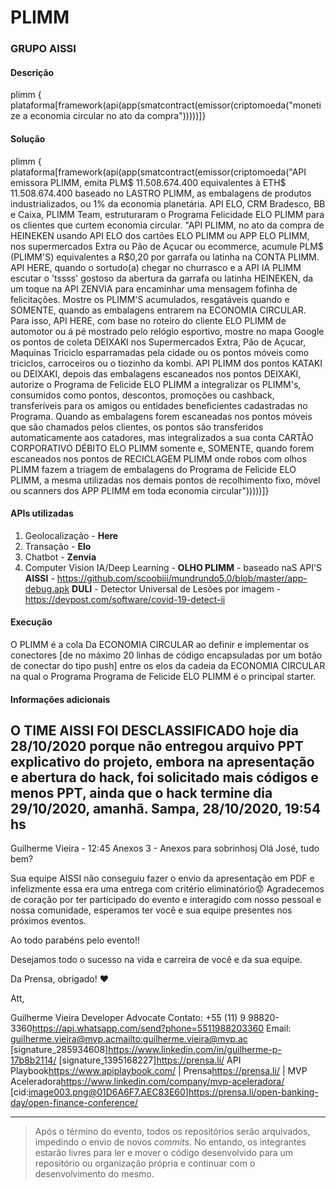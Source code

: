 # PLIMM

### GRUPO AISSI

#### **Descrição**

plimm { plataforma[framework(api(app(smatcontract(emissor(criptomoeda("monetize a economia circular no ato da compra")))))]}



#### **Solução** 

plimm { plataforma[framework(api(app(smatcontract(emissor(criptomoeda("API emissora PLIMM, emita PLM$ 11.508.674.400 equivalentes à ETH$ 11.508.674.400 baseado no LASTRO PLIMM, as embalagens de produtos industrializados, ou 1% da economia planetária.
API ELO, CRM Bradesco, BB e Caixa, PLIMM Team, estruturaram o Programa Felicidade ELO PLIMM para os clientes que curtem economia circular.
"API PLIMM, no ato da compra de HEINEKEN usando API ELO dos cartões ELO PLIMM ou APP ELO PLIMM, nos supermercados Extra ou Pão de Açucar ou ecommerce, acumule PLM$ (PLIMM'S) equivalentes a R$0,20 por garrafa ou latinha na CONTA PLIMM. 
API HERE, quando o sortudo(a) chegar no churrasco e a API IA PLIMM escutar o 'tssss' gostoso da abertura da garrafa ou latinha HEINEKEN, da um toque na API ZENVIA para encaminhar uma mensagem fofinha de felicitações. Mostre os PLIMM'S acumulados, resgatáveis quando e SOMENTE, quando as embalagens entrarem na ECONOMIA CIRCULAR. Para isso, API HERE, com base no roteiro do cliente ELO PLIMM de automotor ou á pé mostrado pelo relógio esportivo, mostre no mapa Google os pontos de coleta DEIXAKI nos Supermercados Extra, Pão de Açucar, Maquinas Triciclo esparramadas pela cidade ou os pontos móveis como triciclos, carroceiros ou o tiozinho da kombi.
API PLIMM dos pontos KATAKI ou DEIXAKI, depois das embalagens escaneados nos pontos DEIXAKI, autorize o Programa de Felicide ELO PLIMM a integralizar os PLIMM's, consumidos como pontos, descontos, promoções ou cashback, transferíveis para os amigos ou entidades beneficientes cadastradas no Programa.
Quando as embalagens forem escaneadas nos pontos móveis que são chamados pelos clientes, os pontos são transferidos automaticamente aos catadores, mas integralizados a sua conta CARTÃO CORPORATIVO DÉBITO ELO PLIMM somente e, SOMENTE, quando forem escaneados nos pontos de RECICLAGEM PLIMM onde robos com olhos PLIMM fazem a triagem de embalagens do Programa de Felicide ELO PLIMM, a mesma utilizadas  nos demais pontos de recolhimento fixo,  móvel ou scanners dos APP PLIMM em toda economia circular")))))]}

#### **APIs utilizadas**

1. Geolocalização - **Here**
2. Transação - **Elo**
3. Chatbot - **Zenvia**
4. Computer Vision IA/Deep Learning - **OLHO PLIMM** - baseado naS API'S
**AISSI** - https://github.com/scoobiii/mundrundo5.0/blob/master/app-debug.apk 
**DULI** - Detector Universal de Lesões por imagem - https://devpost.com/software/covid-19-detect-ii

#### **Execução**

O PLIMM é a cola Da ECONOMIA CIRCULAR ao definir e implementar os conectores [de no máximo 20 linhas de código encapsuladas por um botão de conectar do tipo push] entre os elos da cadeia da ECONOMIA CIRCULAR na qual o Programa Programa de Felicide ELO PLIMM é o principal starter. 

#### **Informações adicionais**

O TIME AISSI FOI DESCLASSIFICADO hoje dia 28/10/2020 porque não entregou arquivo PPT explicativo do projeto, embora na apresentação e abertura do hack, foi solicitado mais códigos e menos PPT, ainda que o hack termine dia 29/10/2020, amanhã.
Sampa, 28/10/2020, 19:54 hs
------------------------------------------------------------------------------------------
Guilherme Vieira - 12:45 Anexos 3 - Anexos
para sobrinhosj
Olá José, tudo bem?

Sua equipe AISSI não conseguiu fazer o envio da apresentação em PDF e infelizmente essa era uma entrega com critério eliminatório😟
Agradecemos de coração por ter participado do evento e interagido com nosso pessoal e nossa comunidade, esperamos ter você e sua equipe presentes nos próximos eventos.

Ao todo parabéns pelo evento!!

Desejamos todo o sucesso na vida e carreira de você e da sua equipe.

Da Prensa, obrigado! ❤

Att,

Guilherme Vieira
Developer Advocate
Contato:  +55 (11) 9 98820-3360<https://api.whatsapp.com/send?phone=5511988203360>
Email:  guilherme.vieira@mvp.ac<mailto:guilherme.vieira@mvp.ac>
[signature_285934608]<https://www.linkedin.com/in/guilherme-p-17b8b2114/>
[signature_1395168227]<https://prensa.li/>
API Playbook<https://www.apiplaybook.com/> | Prensa<https://prensa.li/> | MVP Aceleradora<https://www.linkedin.com/company/mvp-aceleradora/>
[cid:image003.png@01D6A6F7.AEC83E60]<https://prensa.li/open-banking-day/open-finance-conference/>

----------

> Após o término do evento, todos os repositórios serão arquivados, impedindo o envio de novos _commits_. No entando, os integrantes estarão livres para ler e mover o código desenvolvido para um repositório ou organização própria e continuar com o desenvolvimento do mesmo.
